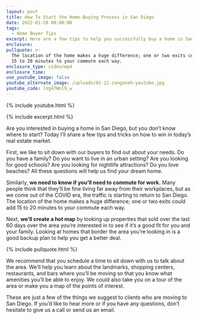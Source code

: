 ```yaml
---
layout: post
title: How To Start the Home-Buying Process in San Diego
date: 2022-01-28 00:00:00
tags:
  - Home Buyer Tips
excerpt: Here are a few tips to help you successfully buy a home in San Diego.
enclosure:
pullquote: >-
  The location of the home makes a huge difference; one or two exits could add
  15 to 20 minutes to your commute each way.
enclosure_type: video/mp4
enclosure_time:
use_youtube_image: false
youtube_alternate_image: /uploads/01-21-zanganeh-youtube.jpg
youtube_code: lVg47Wnl9_w
---
```

{% include youtube.html %}

{% include excerpt.html %}

Are you interested in buying a home in San Diego, but you don’t know where to start? Today I’ll share a few tips and tricks on how to win in today’s real estate market.

First, we like to sit down with our buyers to find out about your needs. Do you have a family? Do you want to live in an urban setting? Are you looking for good schools? Are you looking for nightlife attractions? Do you love beaches? All these questions will help us find your dream home.

Similarly, **we need to know if you’ll need to commute for work.** Many people think that they’ll be fine living far away from their workplaces, but as we come out of the COVID era, the traffic is starting to return to San Diego. The location of the home makes a huge difference; one or two exits could add 15 to 20 minutes to your commute each way.

Next, **we’ll create a hot map** by looking up properties that sold over the last 60 days over the area you’re interested in to see if it’s a good fit for you and your family. Looking at homes that border the area you’re looking in is a good backup plan to help you get a better deal.

{% include pullquote.html %}

We recommend that you schedule a time to sit down with us to talk about the area. We’ll help you learn about the landmarks, shopping centers, restaurants, and bars where you’ll be moving so that you know what amenities you’ll be able to enjoy. We could also take you on a tour of the area or make you a map of the points of interest.

These are just a few of the things we suggest to clients who are moving to San Diego. If you’d like to hear more or if you have any questions, don’t hesitate to give us a call or send us an email.
